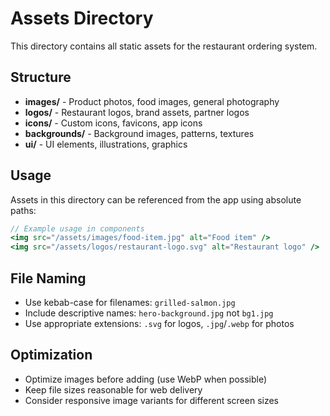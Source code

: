 # Assets Directory

This directory contains all static assets for the restaurant ordering system.

## Structure

- **images/** - Product photos, food images, general photography
- **logos/** - Restaurant logos, brand assets, partner logos  
- **icons/** - Custom icons, favicons, app icons
- **backgrounds/** - Background images, patterns, textures
- **ui/** - UI elements, illustrations, graphics

## Usage

Assets in this directory can be referenced from the app using absolute paths:

```jsx
// Example usage in components
<img src="/assets/images/food-item.jpg" alt="Food item" />
<img src="/assets/logos/restaurant-logo.svg" alt="Restaurant logo" />
```

## File Naming

- Use kebab-case for filenames: `grilled-salmon.jpg`
- Include descriptive names: `hero-background.jpg` not `bg1.jpg`
- Use appropriate extensions: `.svg` for logos, `.jpg`/`.webp` for photos

## Optimization

- Optimize images before adding (use WebP when possible)
- Keep file sizes reasonable for web delivery
- Consider responsive image variants for different screen sizes